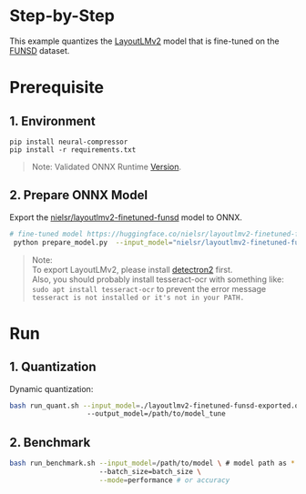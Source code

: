 # Step-by-Step

This example quantizes the [LayoutLMv2](https://huggingface.co/microsoft/layoutlmv2-base-uncased) model that is fine-tuned on the [FUNSD](https://huggingface.co/datasets/nielsr/funsd) dataset.

# Prerequisite

## 1. Environment

```shell
pip install neural-compressor
pip install -r requirements.txt
```

> Note: Validated ONNX Runtime [Version](/docs/source/installation_guide.md#validated-software-environment).

## 2. Prepare ONNX Model

Export the [nielsr/layoutlmv2-finetuned-funsd](https://huggingface.co/nielsr/layoutlmv2-finetuned-funsd) model to ONNX.

```bash
# fine-tuned model https://huggingface.co/nielsr/layoutlmv2-finetuned-funsd
 python prepare_model.py  --input_model="nielsr/layoutlmv2-finetuned-funsd" --output_model="layoutlmv2-finetuned-funsd-exported.onnx"
```

> Note: <br> To export LayoutLMv2, please install [detectron2](https://github.com/facebookresearch/detectron2) first. <br>Also, you should probably install tesseract-ocr with something like: `sudo apt install tesseract-ocr` to prevent the error message ` tesseract is not installed or it's not in your PATH.` 

# Run

## 1. Quantization

Dynamic quantization:

```bash
bash run_quant.sh --input_model=./layoutlmv2-finetuned-funsd-exported.onnx \ # onnx model path as *.onnx
                   --output_model=/path/to/model_tune 
```

## 2. Benchmark

```bash
bash run_benchmark.sh --input_model=/path/to/model \ # model path as *.onnx
                      --batch_size=batch_size \
                      --mode=performance # or accuracy
```
